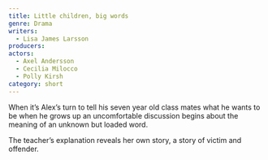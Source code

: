 ```yaml
---
title: Little children, big words
genre: Drama
writers:
  - Lisa James Larsson
producers:
actors:
  - Axel Andersson
  - Cecilia Milocco
  - Polly Kirsh
category: short
---
```

When it’s Alex’s turn to tell his seven year old class mates what he wants to be when he grows up an uncomfortable discussion begins about the meaning of an unknown but loaded word.

The teacher’s explanation reveals her own story, a story of victim and offender.